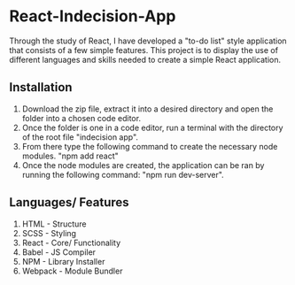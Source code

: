 # React-Indecision-App
Through the study of React, I have developed a "to-do list" style application that consists of a few simple features. This project is to display the use of different languages and skills needed to create a simple React application.

## Installation
1. Download the zip file, extract it into a desired directory and open the folder into a chosen code editor.
2. Once the folder is one in a code editor, run a terminal with the directory of the root file "indecision app".
3. From there type the following command to create the necessary node modules. "npm add react"
4. Once the node modules are created, the application can be ran by running the following command: "npm run dev-server".

## Languages/ Features
1. HTML - Structure
2. SCSS - Styling  
3. React - Core/ Functionality
4. Babel - JS Compiler
5. NPM - Library Installer
6. Webpack - Module Bundler
